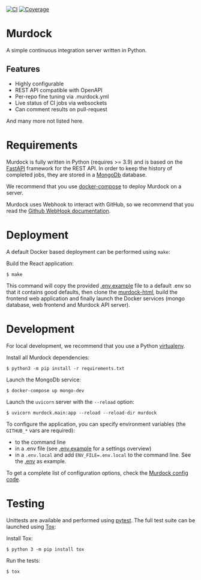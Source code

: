 [![CI][ci-badge]][ci-link]
[![Coverage][coverage-badge]][coverage-link]

# Murdock

A simple continuous integration server written in Python.

## Features

- Highly configurable
- REST API compatible with OpenAPI
- Per-repo fine tuning via .murdock.yml
- Live status of CI jobs via websockets
- Can comment results on pull-request

And many more not listed here.

# Requirements

Murdock is fully written in Python (requires >= 3.9) and is based on the
[FastAPI](https://fastapi.tiangolo.com/) framework for the REST API.
In order to keep the history of completed jobs, they are stored in a
[MongoDb](https://www.mongodb.com/) database.

We recommend that you use
[docker-compose](https://docs.docker.com/compose/#compose-documentation) to
deploy Murdock on a server.

Murdock uses Webhook to interact with GitHub, so we recommend that you read
the [Github WebHook documentation](https://docs.github.com/en/developers/webhooks-and-events/webhooks/creating-webhooks).

# Deployment

A default Docker based deployment can be performed using `make`:

Build the React application:

```
$ make
```

This command will copy the provided [.env.example](.env.example) file to a
default .env so that it contains good defaults, then clone the
[murdock-html](https://github.com/murdock-ng/murdock-html), build the frontend
web application and finally launch the Docker services (mongo database, web
frontend and Murdock API server).

# Development

For local development, we recommend that you use a Python
[virtualenv](https://virtualenv.pypa.io/en/latest/).

Install all Murdock dependencies:

```
$ python3 -m pip install -r requirements.txt
```

Launch the MongoDb service:

```
$ docker-compose up mongo-dev
```

Launch the `uvicorn` server with the `--reload` option:

```
$ uvicorn murdock.main:app --reload --reload-dir murdock
```

To configure the application, you can specify environment variables
(the `GITHUB_*` vars are required):
- to the command line
- in a .env file (see [.env.example](.env.example) for a settings overview)
- in a `.env.local` and add `ENV_FILE=.env.local` to the command line. See the
[.env](.env) as example.

To get a complete list of configuration options, check the
[Murdock config code](murdock/config.py).

# Testing

Unittests are available and performed using [pytest](https://pytest.org). The
full test suite can be launched using [Tox](https://tox.readthedocs.io):

Install Tox:

```
$ python 3 -m pip install tox
```

Run the tests:

```
$ tox
```


[ci-badge]: https://github.com/murdock-ng/murdock/workflows/CI/badge.svg
[ci-link]: https://github.com/murdock-ng/murdock/actions?query=workflow%3ACI+branch%3Amaster
[coverage-badge]: https://codecov.io/gh/murdock-ng/murdock/branch/main/graph/badge.svg?token=86RDZ29XKQ
[coverage-link]: https://codecov.io/gh/murdock-ng/murdock
